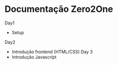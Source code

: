 # Documentação Zero2One

Day1 
- Setup

Day2
- Introdução frontend (HTML/CSS)
Day 3
- Introdução Javascript 
